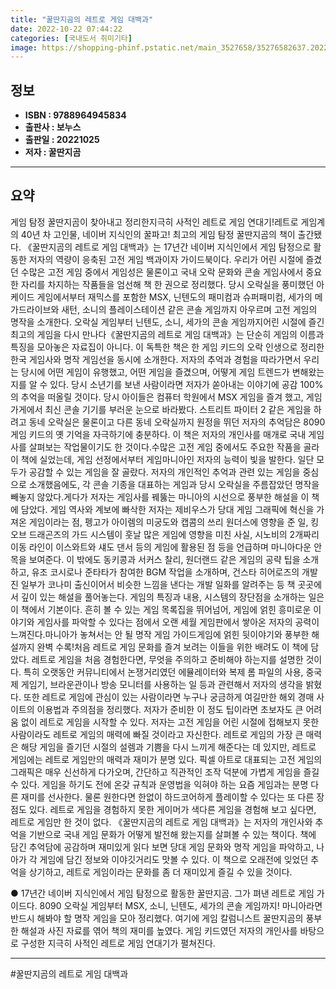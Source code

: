 ```yaml
---
title: "꿀딴지곰의 레트로 게임 대백과"
date: 2022-10-22 07:44:22
categories: [국내도서 취미기타]
image: https://shopping-phinf.pstatic.net/main_3527658/35276582637.20221019101656.jpg
---
```


## **정보**

- **ISBN : 9788964945834**
- **출판사 : 보누스**
- **출판일 : 20221025**
- **저자 : 꿀딴지곰**

------



## **요약**

게임 탐정 꿀딴지곰이 찾아내고 정리한지극히 사적인 레트로 게임 연대기!레트로 게임계의 40년 차 고인물, 네이버 지식인의 꿀파고! 최고의 게임 탐정 꿀딴지곰의 책이 출간됐다. 《꿀딴지곰의 레트로 게임 대백과》는 17년간 네이버 지식인에서 게임 탐정으로 활동한 저자의 역량이 응축된 고전 게임 백과이자 가이드북이다. 우리가 어린 시절에 즐겼던 수많은 고전 게임 중에서 게임성은 물론이고 국내 오락 문화와 콘솔 게임사에서 중요한 자리를 차지하는 작품들을 엄선해 책 한 권으로 정리했다. 당시 오락실을 풍미했던 아케이드 게임에서부터 재믹스를 포함한 MSX, 닌텐도의 패미컴과 슈퍼패미컴, 세가의 메가드라이브와 새턴, 소니의 플레이스테이션 같은 콘솔 게임까지 아우르며 고전 게임의 명작을 소개한다. 오락실 게임부터 닌텐도, 소니, 세가의 콘솔 게임까지어린 시절에 즐긴 최고의 게임을 다시 만나다《꿀딴지곰의 레트로 게임 대백과》는 단순히 게임의 이름과 특징을 모아놓은 자료집이 아니다. 이 독특한 책은 한 게임 키드의 오락 인생으로 정리한 한국 게임사와 명작 게임선을 동시에 소개한다. 저자의 추억과 경험을 따라가면서 우리는 당시에 어떤 게임이 유행했고, 어떤 게임을 즐겼으며, 어떻게 게임 트렌드가 변해왔는지를 알 수 있다. 당시 소년기를 보낸 사람이라면 저자가 쏟아내는 이야기에 공감 100%의 추억을 떠올릴 것이다. 당시 아이들은 컴퓨터 학원에서 MSX 게임을 즐겨 했고, 게임 가게에서 최신 콘솔 기기를 부러운 눈으로 바라봤다. 스트리트 파이터 2 같은 게임을 하려고 동네 오락실은 물론이고 다른 동네 오락실까지 원정을 뛰던 저자의 추억담은 8090 게임 키드의 옛 기억을 자극하기에 충분하다. 이 책은 저자의 개인사를 매개로 국내 게임사를 살펴보는 작업물이기도 한 것이다.수많은 고전 게임 중에서도 주요한 작품을 골라 이 책에 실었는데, 게임 선정에서부터 게임마니아인 저자의 능력이 빛을 발한다. 일단 모두가 공감할 수 있는 게임을 잘 골랐다. 저자의 개인적인 추억과 관련 있는 게임을 중심으로 소개했음에도, 각 콘솔 기종을 대표하는 게임과 당시 오락실을 주름잡았던 명작을 빼놓지 않았다.게다가 저자는 게임사를 꿰뚫는 마니아의 시선으로 풍부한 해설을 이 책에 담았다. 게임 역사와 계보에 빠삭한 저자는 제비우스가 당대 게임 그래픽에 혁신을 가져온 게임이라는 점, 펭고가 아이렘의 미궁도와 캡콤의 쓰리 원더스에 영향을 준 일, 킹 오브 드래곤즈의 가드 시스템이 훗날 많은 게임에 영향을 미친 사실, 시노비의 2개짜리 이동 라인이 이스와트와 섀도 댄서 등의 게임에 활용된 점 등을 언급하며 마니아다운 안목을 보여준다. 이 밖에도 동키콩과 서커스 찰리, 원더랜드 같은 게임의 공략 팁을 소개하고, 유조 코시로나 준타타가 참여한 BGM 작업을 소개하며, 건스타 히어로즈의 개발진 일부가 코나미 출신이어서 비슷한 느낌을 낸다는 개발 일화를 알려주는 등 책 곳곳에서 깊이 있는 해설을 풀어놓는다. 게임의 특징과 내용, 시스템의 장단점을 소개하는 일은 이 책에서 기본이다. 흔히 볼 수 있는 게임 목록집을 뛰어넘어, 게임에 얽힌 흥미로운 이야기와 게임사를 파악할 수 있다는 점에서 오랜 세월 게임판에서 쌓아온 저자의 공력이 느껴진다.마니아가 놓쳐서는 안 될 명작 게임 가이드게임에 얽힌 뒷이야기와 풍부한 해설까지 완벽 수록!처음 레트로 게임 문화를 즐겨 보려는 이들을 위한 배려도 이 책에 담았다. 레트로 게임을 처음 경험한다면, 무엇을 주의하고 준비해야 하는지를 설명한 것이다. 특히 오랫동안 커뮤니티에서 논쟁거리였던 에뮬레이터와 복제 롬 파일의 사용, 중국제 게임기, 브라운관이나 방송 모니터를 사용하는 일 등과 관련해서 저자의 생각을 밝혔다. 또한 레트로 게임에 관심이 있는 사람이라면 누구나 궁금하게 여길만한 해외 경매 사이트의 이용법과 주의점을 정리했다. 저자가 준비한 이 정도 팁이라면 초보자도 큰 어려움 없이 레트로 게임을 시작할 수 있다. 저자는 고전 게임을 어린 시절에 접해보지 못한 사람이라도 레트로 게임의 매력에 빠질 것이라고 자신한다. 레트로 게임의 가장 큰 매력은 해당 게임을 즐기던 시절의 설렘과 기쁨을 다시 느끼게 해준다는 데 있지만, 레트로 게임에는 레트로 게임만의 매력과 재미가 분명 있다. 픽셀 아트로 대표되는 고전 게임의 그래픽은 매우 신선하게 다가오며, 간단하고 직관적인 조작 덕분에 가볍게 게임을 즐길 수 있다. 게임을 하기도 전에 온갖 규칙과 운영법을 익혀야 하는 요즘 게임과는 분명 다른 재미를 선사한다. 물론 원한다면 한없이 하드코어하게 플레이할 수 있다는 또 다른 장점도 있다. 레트로 게임을 경험하지 못한 게이머가 색다른 게임을 경험해 보고 싶다면, 레트로 게임만 한 것이 없다. 《꿀딴지곰의 레트로 게임 대백과》는 저자의 개인사와 추억을 기반으로 국내 게임 문화가 어떻게 발전해 왔는지를 살펴볼 수 있는 책이다. 책에 담긴 추억담에 공감하며 재미있게 읽다 보면 당대 게임 문화와 명작 게임을 파악하고, 나아가 각 게임에 담긴 정보와 이야깃거리도 맛볼 수 있다. 이 책으로 오래전에 잊었던 추억을 상기하고, 레트로 게임이라는 문화를 좀 더 재미있게 즐길 수 있을 것이다.

● 17년간 네이버 지식인에서 게임 탐정으로 활동한 꿀딴지곰. 그가 펴낸 레트로 게임 가이드다. 8090 오락실 게임부터 MSX, 소니, 닌텐도, 세가의 콘솔 게임까지! 마니아라면 반드시 해봐야 할 명작 게임을 모아 정리했다. 여기에 게임 칼럼니스트 꿀딴지곰의 풍부한 해설과 사진 자료를 엮어 책의 재미를 높였다. 게임 키드였던 저자의 개인사를 바탕으로 구성한 지극히 사적인 레트로 게임 연대기가 펼쳐진다.



------

#꿀딴지곰의 레트로 게임 대백과



